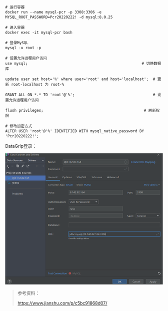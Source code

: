 

```shell
# 运行容器
docker run --name mysql-pcr -p 3308:3306 -e MYSQL_ROOT_PASSWORD=Pcr20220222! -d mysql:8.0.25

# 进入容器
docker exec -it mysql-pcr bash

# 登录MySQL
mysql -u root -p

# 设置允许远程用户访问
use mysql;													 # 切换数据库

update user set host='%' where user='root' and host='localhost';  # 更新 root-localhost 为 root-%

GRANT ALL ON *.* TO 'root'@'%';                                   # 设置允许远程用户访问

flush privileges;											  # 刷新权限

# 修改加密方式
ALTER USER 'root'@'%' IDENTIFIED WITH mysql_native_password BY 'Pcr20220222!';
```



DataGrip登录：

![image-20220222214000177](../images/部署MySQL/image-20220222214000177.png)



> 参考资料：
>
> https://www.jianshu.com/p/c5bc91868d07/